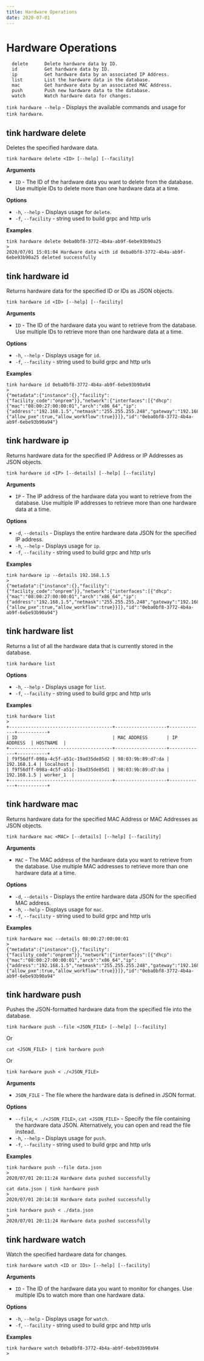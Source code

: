 ```yaml
---
title: Hardware Operations
date: 2020-07-01
---
```


# Hardware Operations

```
  delete      Delete hardware data by ID.
  id          Get hardware data by ID.
  ip          Get hardware data by an associated IP Address.
  list        List the hardware data in the database.
  mac         Get hardware data by an associated MAC Address.
  push        Push new hardware data to the database.
  watch       Watch hardware data for changes.
```

`tink hardware --help` - Displays the available commands and usage for `tink hardware`.

## tink hardware delete

Deletes the specified hardware data.

```
tink hardware delete <ID> [--help] [--facility]
```

**Arguments**

- `ID` - The ID of the hardware data you want to delete from the database. Use multiple IDs to delete more than one hardware data at a time.

**Options**

- `-h`, `--help` - Displays usage for `delete`.
- `-f`, `--facility` - string used to build grpc and http urls

**Examples**

```
tink hardware delete 0eba0bf8-3772-4b4a-ab9f-6ebe93b90a25
>
2020/07/01 15:01:04 Hardware data with id 0eba0bf8-3772-4b4a-ab9f-6ebe93b90a25 deleted successfully
```

## tink hardware id

Returns hardware data for the specified ID or IDs as JSON objects.

```
tink hardware id <ID> [--help] [--facility]
```

**Arguments**

- `ID` - The ID of the hardware data you want to retrieve from the database. Use multiple IDs to retrieve more than one hardware data at a time.

**Options**

- `-h`, `--help` - Displays usage for `id`.
- `-f`, `--facility` - string used to build grpc and http urls

**Examples**

```
tink hardware id 0eba0bf8-3772-4b4a-ab9f-6ebe93b90a94
>
{"metadata":{"instance":{},"facility":{"facility_code":"onprem"}},"network":{"interfaces":[{"dhcp":{"mac":"08:00:27:00:00:01","arch":"x86_64","ip":{"address":"192.168.1.5","netmask":"255.255.255.248","gateway":"192.168.1.1"}},"netboot":{"allow_pxe":true,"allow_workflow":true}}]},"id":"0eba0bf8-3772-4b4a-ab9f-6ebe93b90a94"}
```

## tink hardware ip

Returns hardware data for the specified IP Address or IP Addresses as JSON objects.

```
tink hardware id <IP> [--details] [--help] [--facility]
```

**Arguments**

- `IP` - The IP address of the hardware data you want to retrieve from the database. Use multiple IP addresses to retrieve more than one hardware data at a time.

**Options**

- `-d`, `--details` - Displays the entire hardware data JSON for the specified IP address.
- `-h`, `--help` - Displays usage for `ip`.
- `-f`, `--facility` - string used to build grpc and http urls

**Examples**

```
tink hardware ip --details 192.168.1.5
>
{"metadata":{"instance":{},"facility":{"facility_code":"onprem"}},"network":{"interfaces":[{"dhcp":{"mac":"08:00:27:00:00:01","arch":"x86_64","ip":{"address":"192.168.1.5","netmask":"255.255.255.248","gateway":"192.168.1.1"}},"netboot":{"allow_pxe":true,"allow_workflow":true}}]},"id":"0eba0bf8-3772-4b4a-ab9f-6ebe93b90a94"}
```

## tink hardware list

Returns a list of all the hardware data that is currently stored in the database.

```
tink hardware list
```

**Options**

- `-h`, `--help` - Displays usage for `list`.
- `-f`, `--facility` - string used to build grpc and http urls

**Examples**

```
tink hardware list
>
+--------------------------------------+-------------------+-------------+-----------+
| ID                                   | MAC ADDRESS       | IP ADDRESS  | HOSTNAME  |
+--------------------------------------+-------------------+-------------+-----------+
| f9f56dff-098a-4c5f-a51c-19ad35de85d2 | 98:03:9b:89:d7:da | 192.168.1.4 | localhost |
| f9f56dff-098a-4c5f-a51c-19ad35de85d1 | 98:03:9b:89:d7:ba | 192.168.1.5 | worker_1  |
+--------------------------------------+-------------------+-------------+-----------+
```

## tink hardware mac

Returns hardware data for the specified MAC Address or MAC Addresses as JSON objects.

```
tink hardware mac <MAC> [--details] [--help] [--facility]
```

**Arguments**

- `MAC` - The MAC address of the hardware data you want to retrieve from the database. Use multiple MAC addresses to retrieve more than one hardware data at a time.

**Options**

- `-d`, `--details` - Displays the entire hardware data JSON for the specified MAC address.
- `-h`, `--help` - Displays usage for `mac`.
- `-f`, `--facility` - string used to build grpc and http urls

**Examples**

```
tink hardware mac --details 08:00:27:00:00:01
>
{"metadata":{"instance":{},"facility":{"facility_code":"onprem"}},"network":{"interfaces":[{"dhcp":{"mac":"08:00:27:00:00:01","arch":"x86_64","ip":{"address":"192.168.1.5","netmask":"255.255.255.248","gateway":"192.168.1.1"}},"netboot":{"allow_pxe":true,"allow_workflow":true}}]},"id":"0eba0bf8-3772-4b4a-ab9f-6ebe93b90a94"
```

## tink hardware push

Pushes the JSON-formatted hardware data from the specified file into the database.

```
tink hardware push --file <JSON_FILE> [--help] [--facility]
```

Or

```
cat <JSON_FILE> | tink hardware push
```

Or

```
tink hardware push < ./<JSON_FILE>
```

**Arguments**

- `JSON_FILE` - The file where the hardware data is defined in JSON format.

**Options**

- `--file`, `< ./<JSON_FILE>`, `cat <JSON_FILE>` - Specify the file containing the hardware data JSON. Alternatively, you can open and read the file instead.
- `-h`, `--help` - Displays usage for `push`.
- `-f`, `--facility` - string used to build grpc and http urls

**Examples**

```
tink hardware push --file data.json
>
2020/07/01 20:11:24 Hardware data pushed successfully
```

```
cat data.json | tink hardware push
>
2020/07/01 20:14:18 Hardware data pushed successfully
```

```
tink hardware push < ./data.json
>
2020/07/01 20:11:24 Hardware data pushed successfully
```

## tink hardware watch

Watch the specified hardware data for changes.

```
tink hardware watch <ID or IDs> [--help] [--facility]
```

**Arguments**

- `ID` - The ID of the hardware data you want to monitor for changes. Use multiple IDs to watch more than one hardware data.

**Options**

- `-h`, `--help` - Displays usage for `watch`.
- `-f`, `--facility` - string used to build grpc and http urls

**Examples**

```
tink hardware watch 0eba0bf8-3772-4b4a-ab9f-6ebe93b90a94
>

```
